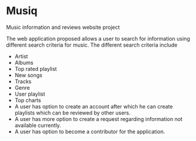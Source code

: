 # Musiq
Music information and reviews website project


The web application proposed allows a user to search for
information using different search criteria for music. The different
search criteria include
- Artist
- Albums
- Top rated playlist
- New songs
- Tracks
- Genre
- User playlist
- Top charts
- A user has option to create an account after which he can
create playlists which can be reviewed by other users.
- A user has more option to create a request regarding
information not available currently.
- A user has option to become a contributor for the
application.
